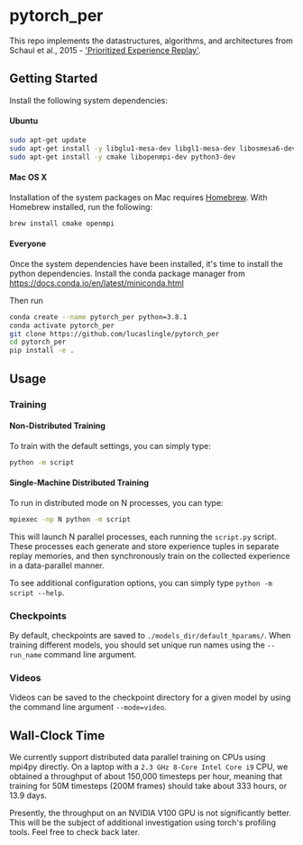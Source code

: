 # pytorch_per
This repo implements the datastructures, algorithms, and architectures from Schaul et al., 2015 - ['Prioritized Experience Replay'](https://arxiv.org/pdf/1511.05952.pdf).

## Getting Started

Install the following system dependencies:
#### Ubuntu     
```bash
sudo apt-get update
sudo apt-get install -y libglu1-mesa-dev libgl1-mesa-dev libosmesa6-dev xvfb ffmpeg curl patchelf libglfw3 libglfw3-dev zlib1g zlib1g-dev swig
sudo apt-get install -y cmake libopenmpi-dev python3-dev
```

#### Mac OS X
Installation of the system packages on Mac requires [Homebrew](https://brew.sh). With Homebrew installed, run the following:
```bash
brew install cmake openmpi
```

#### Everyone
Once the system dependencies have been installed, it's time to install the python dependencies. 
Install the conda package manager from https://docs.conda.io/en/latest/miniconda.html

Then run
```bash
conda create --name pytorch_per python=3.8.1
conda activate pytorch_per
git clone https://github.com/lucaslingle/pytorch_per
cd pytorch_per
pip install -e .
```

## Usage

### Training

#### Non-Distributed Training
To train with the default settings, you can simply type:
```bash
python -m script
```

#### Single-Machine Distributed Training
To run in distributed mode on N processes, you can type:
```bash
mpiexec -np N python -m script
```
This will launch N parallel processes, each running the ```script.py``` script. These processes each generate and store experience tuples in separate replay memories, and then synchronously train on the collected experience in a data-parallel manner. 

To see additional configuration options, you can simply type ```python -m script --help```. 

### Checkpoints
By default, checkpoints are saved to ```./models_dir/default_hparams/```. 
When training different models, you should set unique run names using the 
```--run_name``` command line argument.

### Videos
Videos can be saved to the checkpoint directory for a given model by using the command line argument ```--mode=video```.

## Wall-Clock Time
We currently support distributed data parallel training on CPUs using mpi4py directly. On a laptop with a ```2.3 GHz 8-Core Intel Core i9``` CPU, we obtained a throughput of about 150,000 timesteps per hour, meaning that training for 50M timesteps (200M frames) should take about 333 hours, or 13.9 days.

Presently, the throughput on an NVIDIA V100 GPU is not significantly better. This will be the subject of additional investigation using torch's profiling tools. Feel free to check back later. 

